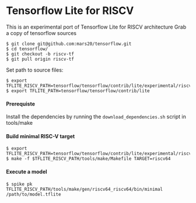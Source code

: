 # Tensorflow Lite for RISCV

This is an experimental port of Tensorflow Lite for RISCV architecture
Grab a copy of tensorflow sources

```
$ git clone git@github.com:mars20/tensorflow.git
$ cd tensorflow/ 
$ git checkout -b riscv-tf
$ git pull origin riscv-tf

```
Set path to source files:

```
$ export TFLITE_RISCV_PATH=tensorflow/tensorflow/contrib/lite/experimental/riscv
$ export TFLITE_PATH=tensorflow/tensorflow/contrib/lite

```

#### Prerequiste
Install the dependencies by running the `download_dependencies.sh` script in tools/make

#### Build minimal RISC-V target 

```shell
$ export TFLITE_RISCV_PATH=tensorflow/tensorflow/contrib/lite/experimental/riscv
$ make -f $TFLITE_RISCV_PATH/tools/make/Makefile TARGET=riscv64
```

#### Execute a model

```shell
$ spike pk TFLITE_RISCV_PATH/tools/make/gen/riscv64_riscv64/bin/minimal /path/to/model.tflite
```
